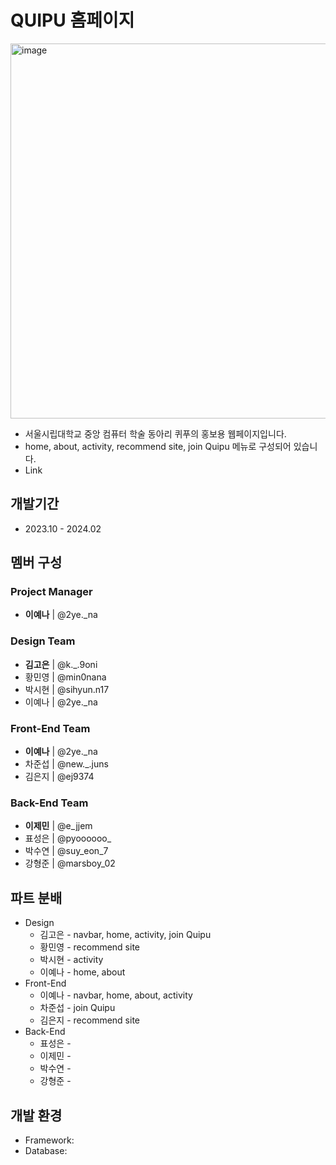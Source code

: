 # QUIPU 홈페이지
<img width="600" alt="image" src="https://github.com/Quipu-Developers/.github/assets/147997324/9122451c-e0b1-41d3-a22c-5b1cb7eb49a1">

- 서울시립대학교 중앙 컴퓨터 학술 동아리 퀴푸의 홍보용 웹페이지입니다.  
- home, about, activity, recommend site, join Quipu 메뉴로 구성되어 있습니다.
- Link 
## 개발기간
- 2023.10 - 2024.02  
## 멤버 구성
### Project Manager
- **이예나** | @2ye._na  
### Design Team
- **김고은** | @k._.9oni
- 황민영 | @min0nana
- 박시현 | @sihyun.n17
- 이예나 | @2ye._na    
### Front-End Team
- **이예나** | @2ye._na
- 차준섭 | @new._.juns
- 김은지 | @ej9374
### Back-End Team
- **이제민** | @e_jjem
- 표성은 | @pyoooooo_
- 박수연 | @suy_eon_7
- 강형준 | @marsboy_02
## 파트 분배
- Design
  - 김고은 - navbar, home, activity, join Quipu
  - 황민영 - recommend site
  - 박시현 - activity
  - 이예나 - home, about
- Front-End
  - 이예나 - navbar, home, about, activity
  - 차준섭 - join Quipu
  - 김은지 - recommend site
- Back-End
  - 표성은 -
  - 이제민 -
  - 박수연 -
  - 강형준 - 
## 개발 환경
- Framework: 
- Database:
